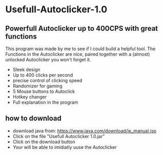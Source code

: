 # Usefull-Autoclicker-1.0

## Powerfull Autoclicker up to 400CPS with great functions

This program was made by me to see if I could build a helpful tool. The Functions in the Autoclicker are nice, paired together with a (almost) unlocked Autoclicker you won't forget it.

* Sleek design
* Up to 400 clicks per second
* precise control of clicking speed
* Randomizer for gaming
* 5 Mouse buttons to Autoclick
* Hotkey changer
* Full explanation in the program

## how to download

* download java from: https://www.java.com/download/ie_manual.jsp
* Click on the file "Usefull Autoclicker 1.0.jar"
* Click on the download button
* Your will be able to imidiatly uuse the Autoclicker
